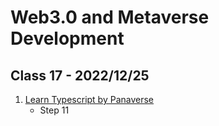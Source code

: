# Web3.0 and Metaverse Development

## Class 17 - 2022/12/25

1. [Learn Typescript by Panaverse](https://github.com/panaverse/learn-typescript)
   - Step 11
